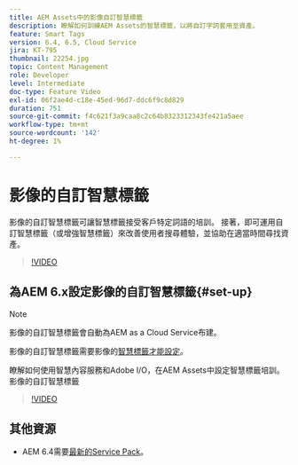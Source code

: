 ```yaml
---
title: AEM Assets中的影像自訂智慧標籤
description: 瞭解如何訓練AEM Assets的智慧標籤，以將自訂字詞套用至資產。
feature: Smart Tags
version: 6.4, 6.5, Cloud Service
jira: KT-795
thumbnail: 22254.jpg
topic: Content Management
role: Developer
level: Intermediate
doc-type: Feature Video
exl-id: 06f2ae4d-c18e-45ed-96d7-ddc6f9c8d829
duration: 751
source-git-commit: f4c621f3a9caa8c2c64b8323312343fe421a5aee
workflow-type: tm+mt
source-wordcount: '142'
ht-degree: 1%

---
```


# 影像的自訂智慧標籤

影像的自訂智慧標籤可讓智慧標籤接受客戶特定詞語的培訓。
接著，即可運用自訂智慧標籤（或增強智慧標籤）來改善使用者搜尋體驗，並協助在適當時間尋找資產。

>[!VIDEO](https://video.tv.adobe.com/v/22254?quality=12&learn=on)

## 為AEM 6.x設定影像的自訂智慧標籤{#set-up}

>[!NOTE]
> 影像的自訂智慧標籤會自動為AEM as a Cloud Service布建。

影像的自訂智慧標籤需要影像的[智慧標籤才能設定](./image-smart-tags.md#set-up)。

瞭解如何使用智慧內容服務和Adobe I/O，在AEM Assets中設定智慧標籤培訓。影像的自訂智慧標籤

>[!VIDEO](https://video.tv.adobe.com/v/23405?quality=12&learn=on)

## 其他資源

* AEM 6.4需要[最新的Service Pack](https://experienceleague.adobe.com/docs/experience-manager-release-information/aem-release-updates/aem-releases-updates.html#aem-64)。
